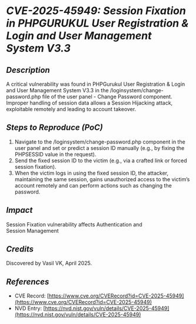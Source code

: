 # *CVE-2025-45949: Session Fixation in PHPGURUKUL User Registration & Login and User Management System V3.3*

## *Description*

 A critical vulnerability was found in PHPGurukul User Registration & Login and User Management System V3.3 in the /loginsystem/change-password.php file of the user panel - Change Password component. Improper handling of session data allows a Session Hijacking attack, exploitable remotely and leading to account takeover.

## *Steps to Reproduce (PoC)*

1. Navigate to the /loginsystem/change-password.php component in the user panel and set or predict a session ID manually (e.g., by fixing the PHPSESSID value in the request).
2. Send the fixed session ID to the victim (e.g., via a crafted link or forced session fixation).
3. When the victim logs in using the fixed session ID, the attacker, maintaining the same session, gains unauthorized access to the victim’s account remotely and can perform actions such as changing the password.

## *Impact*

Session Fixation vulnerability affects Authentication and Session&nbsp;Management

## *Credits*

Discovered by Vasil VK, April 2025.

## *References*

- CVE Record: [https://www.cve.org/CVERecord?id=CVE-2025-45949](https://www.cve.org/CVERecord?id=CVE-2025-45949)
- NVD Entry: [https://nvd.nist.gov/vuln/details/CVE-2025-45949](https://nvd.nist.gov/vuln/details/CVE-2025-45949)